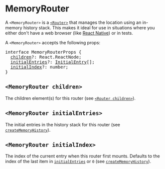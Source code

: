 # MemoryRouter

A `<MemoryRouter>` is a [`<Router>`](router.md#router) that manages the location
using an in-memory history stack. This makes it ideal for use in situations
where you either don't have a web browser (like [React
Native](https://reactnative.dev/)) or in tests.

A `<MemoryRouter>` accepts the following props:

<pre>
interface MemoryRouterProps {
  <a href="#memoryrouter-children">children</a>?: React.ReactNode;
  <a href="#memoryrouter-initialentries">initialEntries</a>?: <a href="#TODO">InitialEntry</a>[];
  <a href="#memoryrouter-initialindex">initialIndex</a>?: number;
}
</pre>

## `<MemoryRouter children>`

The children element(s) for this router (see [`<Router
children>`](router.md#router-children)).

## `<MemoryRouter initialEntries>`

The initial entries in the history stack for this router (see
[`createMemoryHistory`](https://github.com/ReactTraining/history/blob/dev/docs/api-reference.md#creatememoryhistory)).

## `<MemoryRouter initialIndex>`

The index of the current entry when this router first mounts. Defaults to the
index of the last item in [`initialEntries`](#memoryrouter-initialentries) or
`0` (see
[`createMemoryHistory`](https://github.com/ReactTraining/history/blob/dev/docs/api-reference.md#creatememoryhistory)).
